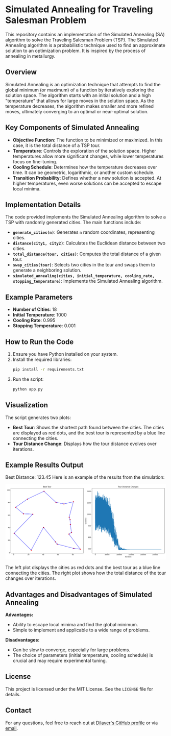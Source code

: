 # Simulated Annealing for Traveling Salesman Problem

This repository contains an implementation of the Simulated Annealing (SA) algorithm to solve the Traveling Salesman Problem (TSP). The Simulated Annealing algorithm is a probabilistic technique used to find an approximate solution to an optimization problem. It is inspired by the process of annealing in metallurgy.

## Overview

Simulated Annealing is an optimization technique that attempts to find the global minimum (or maximum) of a function by iteratively exploring the solution space. The algorithm starts with an initial solution and a high "temperature" that allows for large moves in the solution space. As the temperature decreases, the algorithm makes smaller and more refined moves, ultimately converging to an optimal or near-optimal solution.

## Key Components of Simulated Annealing

- **Objective Function**: The function to be minimized or maximized. In this case, it is the total distance of a TSP tour.
- **Temperature**: Controls the exploration of the solution space. Higher temperatures allow more significant changes, while lower temperatures focus on fine-tuning.
- **Cooling Schedule**: Determines how the temperature decreases over time. It can be geometric, logarithmic, or another custom schedule.
- **Transition Probability**: Defines whether a new solution is accepted. At higher temperatures, even worse solutions can be accepted to escape local minima.

## Implementation Details

The code provided implements the Simulated Annealing algorithm to solve a TSP with randomly generated cities. The main functions include:

- **`generate_cities(n)`**: Generates `n` random coordinates, representing cities.
- **`distance(city1, city2)`**: Calculates the Euclidean distance between two cities.
- **`total_distance(tour, cities)`**: Computes the total distance of a given tour.
- **`swap_cities(tour)`**: Selects two cities in the tour and swaps them to generate a neighboring solution.
- **`simulated_annealing(cities, initial_temperature, cooling_rate, stopping_temperature)`**: Implements the Simulated Annealing algorithm.

## Example Parameters

- **Number of Cities**: 18
- **Initial Temperature**: 1000
- **Cooling Rate**: 0.995
- **Stopping Temperature**: 0.001

## How to Run the Code

1. Ensure you have Python installed on your system.
2. Install the required libraries:
    ```bash
    pip install -r requirements.txt
    ```
3. Run the script:
    ```bash
    python app.py
    ```

## Visualization

The script generates two plots:

- **Best Tour**: Shows the shortest path found between the cities. The cities are displayed as red dots, and the best tour is represented by a blue line connecting the cities.
- **Tour Distance Change**: Displays how the tour distance evolves over iterations.

## Example Results Output

Best Distance: 123.45
Here is an example of the results from the simulation:

![Result](results.png)


The left plot displays the cities as red dots and the best tour as a blue line connecting the cities. The right plot shows how the total distance of the tour changes over iterations.

## Advantages and Disadvantages of Simulated Annealing

**Advantages:**

- Ability to escape local minima and find the global minimum.
- Simple to implement and applicable to a wide range of problems.

**Disadvantages:**

- Can be slow to converge, especially for large problems.
- The choice of parameters (initial temperature, cooling schedule) is crucial and may require experimental tuning.

## License

This project is licensed under the MIT License. See the `LICENSE` file for details.

## Contact

For any questions, feel free to reach out at [Dilaver's GitHub profile](https://github.com/enesdilaversahin) or via [email](mailto:enesdilaversahin@gmail.com).

